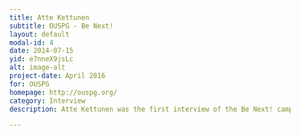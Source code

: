 ```yaml
---
title: Atte Kettunen
subtitle: OUSPG - Be Next!
layout: default
modal-id: 4
date: 2014-07-15
yid: e7nneX9jsLc
alt: image-alt
project-date: April 2016
for: OUSPG
homepage: http://ouspg.org/
category: Interview
description: Atte Kettunen was the first interview of the Be Next! campaign.

---
```

